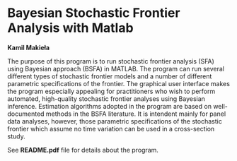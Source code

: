 # Bayesian Stochastic Frontier Analysis with Matlab

**Kamil Makieła** 

The purpose of this program is to run stochastic frontier analysis (SFA) using Bayesian approach (BSFA) in MATLAB. The program can run several different types of stochastic frontier models and a number of different parametric specifications of the frontier. The graphical user interface makes the program especially appealing for practitioners who wish to perform automated, high-quality stochastic frontier analyses using Bayesian inference. Estimation algorithms adopted in the program are based on well-documented methods in the BSFA literature. It is intendent mainly for panel data analyses, however, those parametric specifications of the stochastic frontier which assume no time variation can be used in a cross-section study.

See **README.pdf** file for details about the program. 
